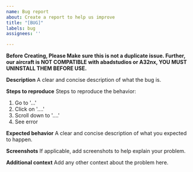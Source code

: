 ```yaml
---
name: Bug report
about: Create a report to help us improve
title: "[BUG]"
labels: bug
assignees: ''

---
```


**Before Creating, Please Make sure this is not a duplicate issue. Further, our aircraft is NOT COMPATIBLE with abadstudios or A32nx, YOU MUST UNINSTALL THEM BEFORE USE.**

**Description**
A clear and concise description of what the bug is.

**Steps to reproduce**
Steps to reproduce the behavior:
1. Go to '...'
2. Click on '....'
3. Scroll down to '....'
4. See error

**Expected behavior**
A clear and concise description of what you expected to happen.

**Screenshots**
If applicable, add screenshots to help explain your problem.

**Additional context**
Add any other context about the problem here.
